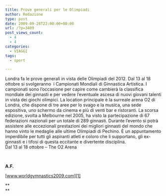 ```yaml
---
title: Prove generali per le Olimpiadi
author: Redazione
type: post
date: 2009-09-28T22:00:00+00:00
url: /?p=3409
post_views_count:
  - 4
  - 4
categories:
  - VIAGGI
tags:
  - sport

---
```

Londra fa le prove generali in vista delle Olimpiadi del 2012. Dal 13 al 18 ottobre si svolgeranno&nbsp; i Campionati Mondiali di Ginnastica Artistica. I campionati sono l&#8217;occasione per capire come cambier&agrave; la classifica mondiale dei ginnasti e per vedere l&#8217;eventuale ascesa di nuovi giovani talenti in vista dei giochi olimpici. La location principale &egrave; la surreale arena O2 di Londra, che dispone di tre aree per lo svago e la musica, una sede espositiva, uno schermo da cinema e pi&ugrave; di venti bar e ristoranti. La scorsa edizione, svolta a Melbourne nel 2005, ha visto la partecipazione di 67 federazioni nazionali per un totale di 289 ginnasti. Durante l&#8217;evento si potr&agrave; assistere alle eccezionali prestazioni dei migliori ginnasti del mondo che hanno vinto le medaglie alle ultime Olimpiadi di Pechino. &Egrave; un appuntamento imperdibile per tutti gli aspiranti atleti e coloro che li supportano, gli ex&#45;ginnasti e i tifosi di questa eccitante e divertente disciplina.  
Dal 13 al 18 ottobre &ndash; The O2 Arena

&nbsp;

<span class="Apple&#45;style&#45;span" style="font&#45;weight: bold; ">A.F.</span>

[www.worldgymnastics2009.com][1]

**  
**

 [1]: https://www.worldgymnastics2009.com